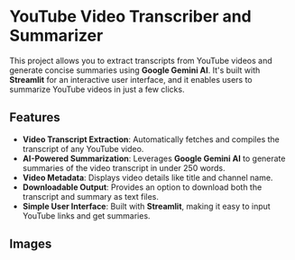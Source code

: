 # YouTube Video Transcriber and Summarizer

This project allows you to extract transcripts from YouTube videos and generate concise summaries using **Google Gemini AI**. It's built with **Streamlit** for an interactive user interface, and it enables users to summarize YouTube videos in just a few clicks.

## Features

- **Video Transcript Extraction**: Automatically fetches and compiles the transcript of any YouTube video.
- **AI-Powered Summarization**: Leverages **Google Gemini AI** to generate summaries of the video transcript in under 250 words.
- **Video Metadata**: Displays video details like title and channel name.
- **Downloadable Output**: Provides an option to download both the transcript and summary as text files.
- **Simple User Interface**: Built with **Streamlit**, making it easy to input YouTube links and get summaries.

## Images

